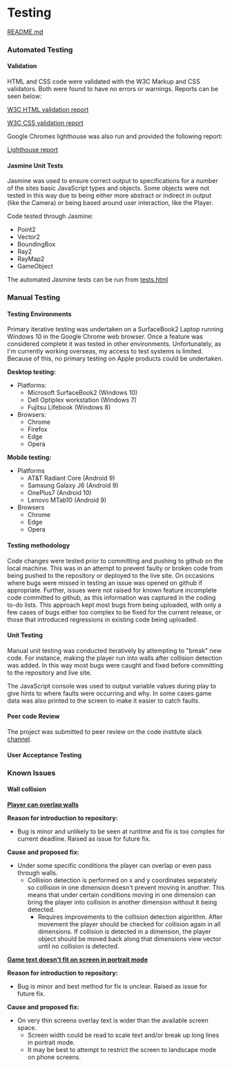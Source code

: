 # Testing

[README.md](README.md)

### Automated Testing

#### Validation

HTML and CSS code were validated with the W3C Markup and CSS validators. Both were found to have no errors or warnings. Reports can be seen below:

[W3C HTML validation report](https://seanyoung247.github.io/Second-milestone-project/spec/index-validation.html)

[W3C CSS validation report](https://seanyoung247.github.io/Second-milestone-project/spec/stylesheet-validation.html)

Google Chromes lighthouse was also run and provided the following report:

[Lighthouse report](https://seanyoung247.github.io/Second-milestone-project/spec/lighthouse-report.html)

#### Jasmine Unit Tests

Jasmine was used to ensure correct output to specifications for a number of the sites basic JavaScript types and objects. Some objects were not tested in this way due to being either more abstract or indirect in output (like the Camera) or being based around user interaction, like the Player.

Code tested through Jasmine:

- Point2
- Vector2
- BoundingBox
- Ray2
- RayMap2
- GameObject

The automated Jasmine tests can be run from [tests.html](tests.html)

### Manual Testing

#### Testing Environments

Primary iterative testing was undertaken on a SurfaceBook2 Laptop running Windows 10 in the Google Chrome web browser. Once a feature was considered complete it was tested in other environments. Unfortunately, as I'm currently working overseas, my access to test systems is limited. Because of this, no primary testing on Apple products could be undertaken.

**Desktop testing:**

- Platforms:
  - Microsoft SurfaceBook2 (Windows 10)
  - Dell Optiplex workstation (Windows 7)
  - Fujitsu Lifebook (Windows 8)
- Browsers:
  - Chrome
  - Firefox
  - Edge
  - Opera

**Mobile testing:**

- Platforms
  - AT&T Radiant Core (Android 9)
  - Samsung Galaxy J6 (Android 9)
  - OnePlus7 (Android 10)
  - Lenovo MTab10 (Android 9)
- Browsers
  - Chrome
  - Edge
  - Opera

#### Testing methodology

Code changes were tested prior to committing and pushing to github on the local machine. This was in an attempt to prevent faulty or broken code from being pushed to the repository or deployed to the live site. On occasions where bugs were missed in testing an issue was opened on github if appropriate. Further, issues were not raised for known feature incomplete code committed to github, as this information was captured in the coding to-do lists. This approach kept most bugs from being uploaded, with only a few cases of bugs either too complex to be fixed for the current release, or those that introduced regressions in existing code being uploaded.

#### Unit Testing

Manual unit testing was conducted iteratively by attempting to "break" new code. For instance, making the player run into walls after collision detection was added. In this way most bugs were caught and fixed before committing to the repository and live site.

The JavaScript console was used to output variable values during play to give hints to where faults were occurring and why. In some cases game data was also printed to the screen to make it easier to catch faults. 

#### Peer code Review

The project was submitted to peer review on the code institute slack [channel](https://code-institute-room.slack.com/archives/CGWQJQKC5/p1603152019296500).

#### User Acceptance Testing



### Known Issues

#### Wall collision

[**Player can overlap walls**](https://github.com/seanyoung247/Second-milestone-project/issues/2)

**Reason for introduction to repository:**

- Bug is minor and unlikely to be seen at runtime and fix is too complex for current deadline. Raised as issue for future fix.

**Cause and proposed fix:**

- Under some specific conditions the player can overlap or even pass through walls.
  - Collision detection is performed on x and y coordinates separately so collision in one dimension doesn't prevent moving in another. This means that under certain conditions moving in one dimension can bring the player into collision in another dimension without it being detected.
    - Requires improvements to the collision detection algorithm. After movement the player should be checked for collision again in all dimensions. If collision is detected in a dimension, the player object should be moved back along that dimensions view vector until no collision is detected.

**[Game text doesn't fit on screen in portrait mode](https://github.com/seanyoung247/Second-milestone-project/issues/3)**

**Reason for introduction to repository:**

- Bug is minor and best method for fix is unclear. Raised as issue for future fix.

**Cause and proposed fix:**

- On very thin screens overlay text is wider than the available screen space.
  - Screen width could be read to scale text and/or break up long lines in portrait mode.
  - It may be best to attempt to restrict the screen to landscape mode on phone screens.